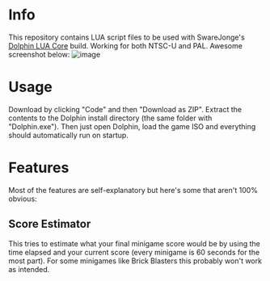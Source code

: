 # Info
This repository contains LUA script files to be used with SwareJonge's [Dolphin LUA Core](https://github.com/TASLabz/dolphin-lua-core) build. Working for both NTSC-U and PAL. Awesome screenshot below:
![image](https://github.com/falaflewaffel/ShrekSuperParty_Scripts/assets/137527531/ef211e0c-221f-4014-960e-59a0e6a00cfa)


# Usage
Download by clicking "Code" and then "Download as ZIP". Extract the contents to the Dolphin install directory (the same folder with "Dolphin.exe"). Then just open Dolphin, load the game ISO and everything should automatically run on startup.


# Features
Most of the features are self-explanatory but here's some that aren't 100% obvious:

## Score Estimator
This tries to estimate what your final minigame score would be by using the time elapsed and your current score (every minigame is 60 seconds for the most part). For some minigames like Brick Blasters this probably won't work as intended.
